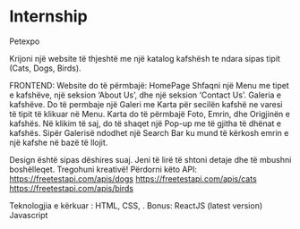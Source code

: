 # Internship
Petexpo

Krijoni një website të thjeshtë me një katalog kafshësh te ndara sipas tipit (Cats, Dogs, Birds).


FRONTEND:
Website do të përmbajë:
HomePage 
Shfaqni një Menu me tipet e kafshëve, një seksion ‘About Us’, dhe një seksion ‘Contact Us’. 
Galeria e kafshëve.
Do të permbaje një Galeri me Karta për secilën kafshë ne varesi të tipit të klikuar në Menu.
Karta do të përmbajë Foto, Emrin, dhe Origjinën e kafshës. Në klikim të saj, do të shaqet një Pop-up me të gjitha të dhënat e kafshës.
Sipër Galerisë ndodhet një Search Bar ku mund të kërkosh emrin e një kafshe në bazë të llojit.


Design është sipas dëshires suaj. Jeni të lirë të shtoni detaje dhe të mbushni boshëlleqet. Tregohuni kreativë!
Përdorni këto API:
https://freetestapi.com/apis/dogs 
https://freetestapi.com/apis/cats 
https://freetestapi.com/apis/birds

Teknologjia e kërkuar : HTML, CSS, .
Bonus: ReactJS (latest version)
Javascript
